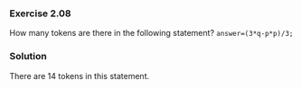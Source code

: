 ### Exercise 2.08
How many tokens are there in the following statement?
`answer=(3*q-p*p)/3;`

### Solution
There are 14 tokens in this statement.

